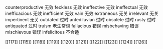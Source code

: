 




counterproductive 无效
feckless 无效
ineffective 无效
ineffectual 无效
inefficacious 无效
inefficient 无效
vain 无效
extraneous 无关
irrelevant 无关
impertinent 无关
outdated 过时
antediluvian 过时
obsolete 过时
rusty 过时
antiquated 过时
truism 老生常谈
fallacious 错误
misbehaving 错误
mischievous 错误
infelicitous 不合适

[[117]]
[[115]]
[[118]]
[[119]]
[[120]]
[[121]]
[[122]]
[[123]]
[[124]]
[[126]]